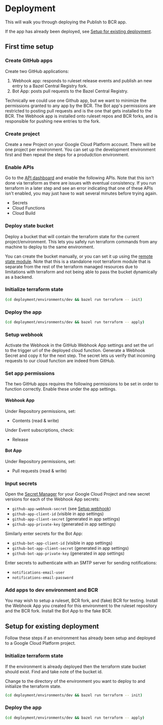 # Deployment

This will walk you through deploying the Publish to BCR app.

If the app has already been deployed, see [Setup for existing deployment](#setup-for-existing-deployment).

## First time setup

### Create GitHub apps

Create two GitHub applications:

1. Webhook app: responds to ruleset release events and publish an new entry to a Bazel Central Registry fork.
2. Bot App: posts pull requests to the Bazel Central Registry.

Technically we could use one Github app, but we want to minimize the permissions granted to any
app by the BCR. The Bot app's permissions are restricted to posting pull requests and is the one
that gets installed to the BCR. The Webhook app is installed onto ruleset repos and BCR forks, and
is responsible for pushing new entries to the fork.

### Create project

Create a new Project on your Google Cloud Platform account. There will be one project per environment. You can
set up the development environment first and then repeat the steps for a produdction environment.

### Enable APIs

Go to the [API dashboard](https://console.cloud.google.com/apis/) and enable the following APIs. Note that this
isn't done via terraform as there are issues with eventual consistency. If you run terraform in a later step
and see an error indicating that one of these APIs isn't enabled, you may just have to wait several minutes before
trying again.

- Secrets
- Cloud Functions
- Cloud Build

### Deploy state bucket

Deploy a bucket that will contain the terraform state for the current project/environment. This lets you safely
run terraform commands from any machine to deploy to the same environment.

You can create the bucket manually, or you can set it up using the [remote state module](modules/remote-state/).
Note that this is a standalone root terraform module that is separate from the rest of the terraform managed
resources due to limitations with terraform and not being able to pass the bucket dynamically as a backend.

### Initialize terraform state

```bash
(cd deployment/environments/dev && bazel run terraform -- init)
```

### Deploy the app

```bash
(cd deployment/environments/dev && bazel run terraform -- apply)
```

### Setup webhook

Activate the Webhook in the GitHub Webhook App settings and set the url to the trigger url of the deployed cloud function.
Generate a Webhook Secret and copy it for the next step. The secret lets us verify that incoming requests to our
cloud function are indeed from GitHub.

### Set app permissions

The two GitHub apps requires the following permissions to be set in order to function correctly.
Enable these under the app settings.

#### Webhook App

Under Repository permissions, set:

- Contents (read & write)

Under Event subscriptions, check:

- Release

#### Bot App

Under Repository permissions, set:

- Pull requests (read & write)

### Input secrets

Open the [Secret Manager](https://console.cloud.google.com/security/secret-manager) for your Google Cloud Project
and new secret versions for each of the Webhook App secrets:

- `github-app-webhook-secret` (see [Setup webhook](#setup-webhook))
- `github-app-client-id` (visible in app settings)
- `github-app-client-secret` (generated in app settings)
- `github-app-private-key` (generated in app settings)

Similarly enter secrets for the Bot App:

- `github-bot-app-client-id` (visible in app settings)
- `github-bot-app-client-secret` (generated in app settings)
- `github-bot-app-private-key` (generated in app settings)

Enter secrets to authenticate with an SMTP server for sending notifications:

- `notifications-email-user`
- `notifications-email-password`

### Add apps to dev environment and BCR

You may wish to setup a ruleset, BCR fork, and (fake) BCR for testing. Install the Webhook App you
created for this environment to the ruleset repository and the BCR fork. Install the Bot App to
the fake BCR.

## Setup for existing deployment

Follow these steps if an environment has already been setup and deployed to a Google Cloud Platform project.

### Initialize terraform state

If the environment is already deployed then the terraform state bucket should exist.
Find and take note of the bucket id.

Change to the directory of the environment you want to deploy to and initialize the terraform state.

```bash
(cd deployment/environments/dev && bazel run terraform -- init)
```

### Deploy the app

```bash
(cd deployment/environments/dev && bazel run terraform -- apply)
```
